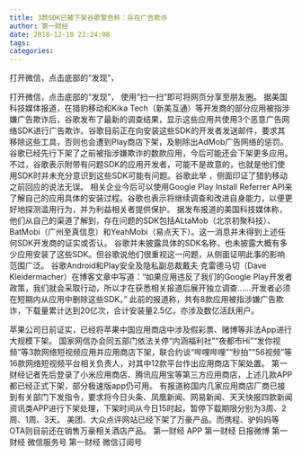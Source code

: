 ```yaml
---
title: 3款SDK已被下架谷歌警告称：存在广告欺诈
author: 第一财经
date: 2018-12-10 22:24:08
tags: 
categories: 
---
```

打开微信，点击底部的“发现”，
<!-- more -->
打开微信，点击底部的“发现”，
使用“扫一扫”即可将网页分享至朋友圈。
据美国科技媒体报道，在猎豹移动和Kika Tech（新美互通）等开发商的部分应用被指涉嫌广告欺诈后，谷歌发布了最新的调查结果，显示这些应用共使用3个恶意广告网络SDK进行广告欺诈。谷歌目前正在向安装这些SDK的开发者发送邮件，要求其移除这些工具，否则也会遭到Play商店下架，及剔除出AdMob广告网络的惩罚。
谷歌已经先行下架了之前被指涉嫌欺诈的数款应用，今后可能还会下架更多应用。不过，谷歌表示附带有问题SDK的应用开发者，可能不是故意的，也就是他们使用SDK时并未充分意识到这些SDK可能有问题。谷歌此举 ，侧面印证了猎豹移动之前回应的说法无误。
相关企业今后可以使用Google Play Install Referrer API来了解自己的应用具体的安装过程。谷歌也表示将继续调查和改进自身能力，以便更好地探测滥用行为，并为利益相关者提供保护。
据发布报道的美国科技媒体称，他们从自己的渠道了解到，存在问题的SDK包括ALtaMob（北京初聚科技）、BatMobi（广州至真信息）和YeahMobi（易点天下）。这一消息并未得到上述任何SDK开发商的证实或否认。
谷歌并未披露具体的SDK名称，也未披露大概有多少应用安装了这些SDK。但谷歌说他们很重视这一问题，从侧面证明此事的影响范围广泛。
谷歌Android和Play安全及隐私副总裁戴夫·克雷德马切（Dave Kleidermacher）在博客文章中写道：“如果应用违反了我们的Google Play开发者政策，我们就会采取行动，所以才在获悉相关报道后展开独立调查……开发者必须在短期内从应用中删除这些SDK。”
此前的报道称，共有8款应用被指涉嫌广告欺诈，下载量累计达到20亿次，合计安装量2.5亿，亦涉及数亿活跃用户。
 
 
苹果公司日前证实，已经将苹果中国应用商店中涉及假彩票、赌博等非法App进行大规模下架。
国家网信办会同五部门依法关停“内涵福利社”“夜都市Hi”“发你视频”等3款网络短视频应用并应用商店下架，联合约谈“哔哩哔哩”“秒拍”“56视频”等16款网络短视频平台相关负责人，对其中12款平台作出应用商店下架处置。
第一财经记者先后登录了小米应用商店、腾讯应用宝等第三方应用商店，上述几款APP都已经正式下架，部分极速版app仍可用。
有报道称国内几家应用商店厂商已接到有关部门下发指令，要求将今日头条、凤凰新闻、网易新闻、天天快报四款新闻资讯类APP进行下架处理，下架时间从今日15时起，暂停下载期限分别为3周、2周、1周、3天。
美团、大众点评网站已经下架了万豪产品。而携程、驴妈妈等OTA则目前还在销售万豪相关酒店产品。
第一财经
APP
第一财经
日报微博
第一财经
微信服务号
第一财经
微信订阅号
